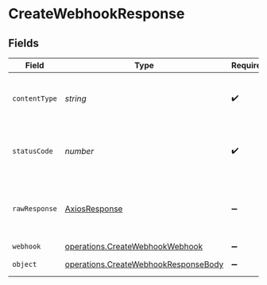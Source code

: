 # CreateWebhookResponse


## Fields

| Field                                                                                               | Type                                                                                                | Required                                                                                            | Description                                                                                         |
| --------------------------------------------------------------------------------------------------- | --------------------------------------------------------------------------------------------------- | --------------------------------------------------------------------------------------------------- | --------------------------------------------------------------------------------------------------- |
| `contentType`                                                                                       | *string*                                                                                            | :heavy_check_mark:                                                                                  | HTTP response content type for this operation                                                       |
| `statusCode`                                                                                        | *number*                                                                                            | :heavy_check_mark:                                                                                  | HTTP response status code for this operation                                                        |
| `rawResponse`                                                                                       | [AxiosResponse](https://axios-http.com/docs/res_schema)                                             | :heavy_minus_sign:                                                                                  | Raw HTTP response; suitable for custom response parsing                                             |
| `webhook`                                                                                           | [operations.CreateWebhookWebhook](../../../sdk/models/operations/createwebhookwebhook.md)           | :heavy_minus_sign:                                                                                  | A webhook                                                                                           |
| `object`                                                                                            | [operations.CreateWebhookResponseBody](../../../sdk/models/operations/createwebhookresponsebody.md) | :heavy_minus_sign:                                                                                  | Error response.                                                                                     |